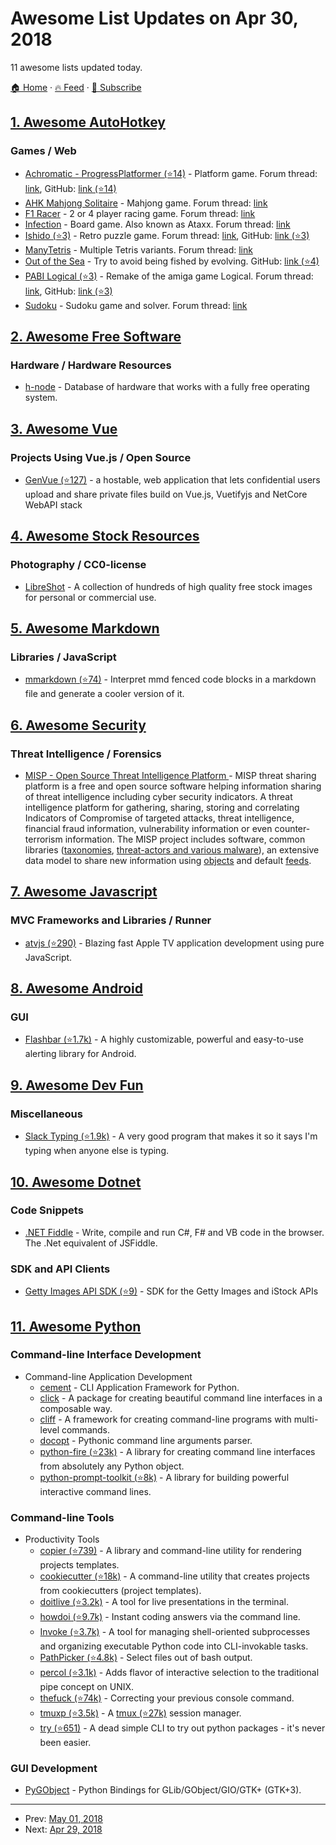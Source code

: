 # Awesome List Updates on Apr 30, 2018

11 awesome lists updated today.

[🏠 Home](/README.md) · [🔥 Feed](https://test.trackawesomelist.com/feed.xml) · [📮 Subscribe](https://trackawesomelist.us17.list-manage.com/subscribe?u=d2f0117aa829c83a63ec63c2f&id=36a103854c)



## [1. Awesome AutoHotkey](/content/ahkscript/awesome-AutoHotkey/README.md)

### Games / Web

*   [Achromatic - ProgressPlatformer (⭐14)](https://github.com/Uberi/ProgressPlatformer/releases) - Platform game. Forum thread: [link](https://autohotkey.com/board/topic/64529-achromatic-progressplatformer-refined/), GitHub: [link (⭐14)](https://github.com/Uberi/ProgressPlatformer)
*   [AHK Mahjong Solitaire](https://autohotkey.com/boards/codeboxplus/download/183219-1) - Mahjong game. Forum thread: [link](https://autohotkey.com//boards/viewtopic.php?f=19\&t=40133)
*   [F1 Racer](https://www.dropbox.com/sh/01ucst7jeybn9ed/AABCItk8VKlfVp67T0P_DJFia) - 2 or 4 player racing game. Forum thread: [link](https://autohotkey.com/boards/viewtopic.php?f=19\&t=4307\&p=24024\&hilit=racing#p24024)
*   [Infection](https://autohotkey.com/boards/download/file.php?id=3349\&sid=b3444f44c767f7698ede586c81d40fe2) - Board game. Also known as Ataxx. Forum thread: [link](https://autohotkey.com/board/topic/35504-game-manytetris-customizable-pocket-tetris/)
*   [Ishido (⭐3)](https://github.com/flibioahk/ishido/archive/master.zip) - Retro puzzle game. Forum thread: [link](https://autohotkey.com/boards/viewtopic.php?t=31825https://github.com/flibioahk/ishido), GitHub: [link (⭐3)](https://github.com/flibioahk/ishido)
*   [ManyTetris](http://sector-seven.net/assets/stuff/ManyTetris.zip) - Multiple Tetris variants. Forum thread: [link](https://autohotkey.com/board/topic/35504-game-manytetris-customizable-pocket-tetris/)
*   [Out of the Sea](http://ludumdare.com/compo/ludum-dare-24/?action=preview\&uid=14126) - Try to avoid being fished by evolving. GitHub: [link (⭐4)](https://github.com/Uberi/Ludum-Dare-24)
*   [PABI Logical (⭐3)](https://github.com/bichlepa/PABI-Logical/releases) - Remake of the amiga game Logical. Forum thread: [link](https://autohotkey.com/boards/viewtopic.php?f=6\&t=33267), GitHub: [link (⭐3)](https://github.com/bichlepa/PABI-Logical)
*   [Sudoku](https://autohotkey.com/boards/codeboxplus/download/77645-1) - Sudoku game and solver. Forum thread: [link](https://autohotkey.com/boards/viewtopic.php?t=15291)

## [2. Awesome Free Software](/content/johnjago/awesome-free-software/README.md)

### Hardware / Hardware Resources

*   [h-node](https://h-node.org/) - Database of hardware that works with a fully free operating system.

## [3. Awesome Vue](/content/vuejs/awesome-vue/README.md)

### Projects Using Vue.js / Open Source

*   [GenVue (⭐127)](https://github.com/herbat73/GenVue) - a hostable, web application that lets confidential users upload and share private files build on Vue.js, Vuetifyjs and NetCore WebAPI stack

## [4. Awesome Stock Resources](/content/neutraltone/awesome-stock-resources/README.md)

### Photography / CC0-license

*   [LibreShot](https://libreshot.com/) - A collection of hundreds of high quality free stock images for personal or commercial use.

## [5. Awesome Markdown](/content/BubuAnabelas/awesome-markdown/README.md)

### Libraries / JavaScript

*   [mmarkdown (⭐74)](https://github.com/albinotonnina/mmarkdown) - Interpret mmd fenced code blocks in a markdown file and generate a cooler version of it.

## [6. Awesome Security](/content/sbilly/awesome-security/README.md)

### Threat Intelligence / Forensics

*   [MISP - Open Source Threat Intelligence Platform ](https://www.misp-project.org/) - MISP threat sharing platform is a free and open source software helping information sharing of threat intelligence including cyber security indicators.  A threat intelligence platform for gathering, sharing, storing and correlating Indicators of Compromise of targeted attacks, threat intelligence, financial fraud information, vulnerability information or even counter-terrorism information. The MISP project includes software, common libraries ([taxonomies](https://www.misp-project.org/taxonomies.html), [threat-actors and various malware](https://www.misp-project.org/galaxy.html)), an extensive data model to share new information using [objects](https://www.misp-project.org/objects.html) and default [feeds](https://www.misp-project.org/feeds/).

## [7. Awesome Javascript](/content/sorrycc/awesome-javascript/README.md)

### MVC Frameworks and Libraries / Runner

*   [atvjs (⭐290)](https://github.com/emadalam/atvjs) - Blazing fast Apple TV application development using pure JavaScript.

## [8. Awesome Android](/content/JStumpp/awesome-android/README.md)

### GUI

*   [Flashbar (⭐1.7k)](https://github.com/aritraroy/Flashbar) - A highly customizable, powerful and easy-to-use alerting library for Android.

## [9. Awesome Dev Fun](/content/mislavcimpersak/awesome-dev-fun/README.md)

### Miscellaneous

*   [Slack Typing (⭐1.9k)](https://github.com/will/slacktyping) - A very good program that makes it so it says I'm typing when anyone else is typing.

## [10. Awesome Dotnet](/content/quozd/awesome-dotnet/README.md)

### Code Snippets

*   [.NET Fiddle](https://dotnetfiddle.net/) - Write, compile and run C#, F# and VB code in the browser. The .Net equivalent of JSFiddle.

### SDK and API Clients

*   [Getty Images API SDK (⭐9)](https://github.com/gettyimages/gettyimages-api_dotnet) - SDK for the Getty Images and iStock APIs

## [11. Awesome Python](/content/vinta/awesome-python/README.md)

### Command-line Interface Development

*   Command-line Application Development
    *   [cement](http://builtoncement.com/) - CLI Application Framework for Python.
    *   [click](http://click.pocoo.org/dev/) - A package for creating beautiful command line interfaces in a composable way.
    *   [cliff](https://docs.openstack.org/developer/cliff/) - A framework for creating command-line programs with multi-level commands.
    *   [docopt](http://docopt.org/) - Pythonic command line arguments parser.
    *   [python-fire (⭐23k)](https://github.com/google/python-fire) - A library for creating command line interfaces from absolutely any Python object.
    *   [python-prompt-toolkit (⭐8k)](https://github.com/jonathanslenders/python-prompt-toolkit) - A library for building powerful interactive command lines.

### Command-line Tools

*   Productivity Tools
    *   [copier (⭐739)](https://github.com/pykong/copier) - A library and command-line utility for rendering projects templates.
    *   [cookiecutter (⭐18k)](https://github.com/audreyr/cookiecutter) - A command-line utility that creates projects from cookiecutters (project templates).
    *   [doitlive (⭐3.2k)](https://github.com/sloria/doitlive) - A tool for live presentations in the terminal.
    *   [howdoi (⭐9.7k)](https://github.com/gleitz/howdoi) - Instant coding answers via the command line.
    *   [Invoke (⭐3.7k)](https://github.com/pyinvoke/invoke#readme) - A tool for managing shell-oriented subprocesses and organizing executable Python code into CLI-invokable tasks.
    *   [PathPicker (⭐4.8k)](https://github.com/facebook/PathPicker) - Select files out of bash output.
    *   [percol (⭐3.1k)](https://github.com/mooz/percol) - Adds flavor of interactive selection to the traditional pipe concept on UNIX.
    *   [thefuck (⭐74k)](https://github.com/nvbn/thefuck) - Correcting your previous console command.
    *   [tmuxp (⭐3.5k)](https://github.com/tony/tmuxp) - A [tmux (⭐27k)](https://github.com/tmux/tmux) session manager.
    *   [try (⭐651)](https://github.com/timofurrer/try) - A dead simple CLI to try out python packages - it's never been easier.

### GUI Development

*   [PyGObject](https://wiki.gnome.org/Projects/PyGObject) - Python Bindings for GLib/GObject/GIO/GTK+ (GTK+3).

---

- Prev: [May 01, 2018](/content/2018/05/01/README.md)
- Next: [Apr 29, 2018](/content/2018/04/29/README.md)